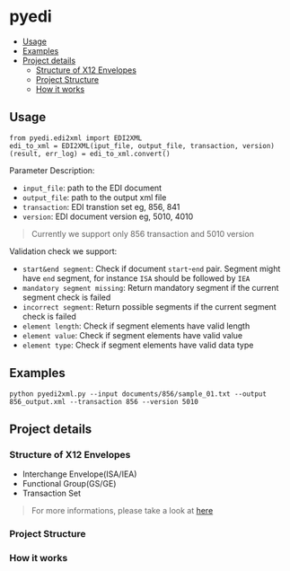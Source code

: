 # pyedi
 - [Usage](#usage)
 - [Examples](#examples)
 - [Project details](#project-details)
    - [Structure of X12 Envelopes](#structure-of-x12-envelopes)
    - [Project Structure](#project-structure)
    - [How it works](#how-it-works)
## Usage
```
from pyedi.edi2xml import EDI2XML
edi_to_xml = EDI2XML(iput_file, output_file, transaction, version)
(result, err_log) = edi_to_xml.convert()
```

Parameter Description:
 - `input_file`: path to the EDI document
 - `output_file`: path to the output xml file
 - `transaction`: EDI transtion set eg, 856, 841
 - `version`: EDI document version eg, 5010, 4010
 > Currently we support only 856 transaction and 5010 version

Validation check we support:
 - `start&end segment`: Check if document `start`-`end` pair. Segment might have `end` segment, for instance `ISA` should be followed by `IEA`
 - `mandatory segment missing`: Return mandatory segment if the current segment check is failed
 - `incorrect segment`: Return possible segments if the current segment check is failed
 - `element length`: Check if segment elements have valid length
 - `element value`: Check if segment elements have valid value
 - `element type`: Check if segment elements have valid data type

## Examples
```
python pyedi2xml.py --input documents/856/sample_01.txt --output 856_output.xml --transaction 856 --version 5010
```
## Project details
### Structure of X12 Envelopes
 - Interchange Envelope(ISA/IEA)
 - Functional Group(GS/GE)
 - Transaction Set
 > For more informations, please take a look at [here](https://docs.oracle.com/cd/E19398-01/820-1275/agdaw/index.html)

### Project Structure
### How it works